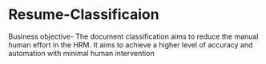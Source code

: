 # Resume-Classificaion
Business objective- The document classification aims to reduce the manual human effort in the HRM. It aims to achieve a higher level of accuracy and automation with minimal human intervention
